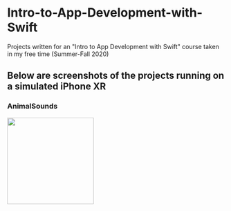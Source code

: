 # Intro-to-App-Development-with-Swift
Projects written for an "Intro to App Development with Swift" course taken in my free time (Summer-Fall 2020)

## Below are screenshots of the projects running on a simulated iPhone XR

### AnimalSounds

<img src="https://user-images.githubusercontent.com/55996049/98600264-48bc8b00-22ab-11eb-9514-0430944975b1.jpeg" width="200">
